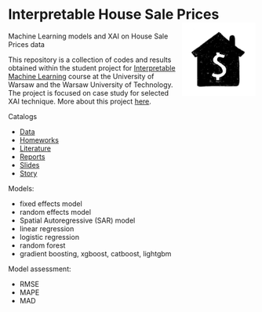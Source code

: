 # Interpretable House Sale Prices <img src="Figures/home.png" align="right" width="150"/>
Machine Learning models and XAI on House Sale Prices data

This repository is a collection of codes and results obtained within the student project for [Interpretable Machine Learning](https://github.com/pbiecek/InterpretableMachineLearning2020) course at the University of Warsaw and the Warsaw University of Technology. The project is focused on case study for selected XAI technique. More about this project [here](https://pbiecek.github.io/xai_stories/).



Catalogs

- [Data](https://github.com/kozaka93/InterpretableHouseSalePrices/tree/master/Data)
- [Homeworks](https://github.com/kozaka93/InterpretableHouseSalePrices/tree/master/Homeworks)
- [Literature](https://github.com/kozaka93/InterpretableHouseSalePrices/tree/master/Literatura)
- [Reports](https://github.com/kozaka93/InterpretableHouseSalePrices/tree/master/Reports)
- [Slides](https://github.com/kozaka93/InterpretableHouseSalePrices/tree/master/Slides)
- [Story](https://github.com/kozaka93/InterpretableHouseSalePrices/tree/master/Story)

Models:
- fixed effects model
- random effects model
- Spatial Autoregressive (SAR) model
- linear regression
- logistic regression
- random forest
- gradient boosting, xgboost, catboost, lightgbm

Model assessment:
- RMSE
- MAPE
- MAD
